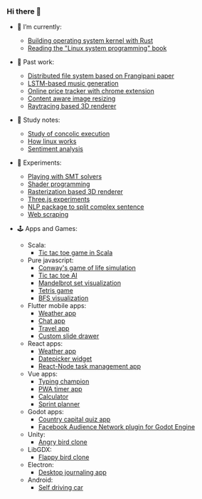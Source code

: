### Hi there 👋

- 🔭 I’m currently:
  - [Building operating system kernel with Rust](https://github.com/Bipinoli/operating-system-from-scratch)
  - [Reading the "Linux system programming" book](https://github.com/Bipinoli/linux-system-programming-study)

- 👻 Past work:
  - [Distributed file system based on Frangipani paper](https://github.com/Bipinoli/distributed-file-system)
  - [LSTM-based music generation](https://github.com/Bipinoli/Music-Generation-with-LSTM)
  - [Online price tracker with chrome extension](https://github.com/Bipinoli/Online-Price-Tracker-with-Chrome-Extension)
  - [Content aware image resizing](https://github.com/Bipinoli/Content-Aware-Image-Resizing-with-Seam-Carving)
  - [Raytracing based 3D renderer](https://github.com/Bipinoli/RayTracing-3D-Renderer)

- 🌱 Study notes:
  - [Study of concolic execution](https://github.com/Bipinoli/Study-of-concolic-execution)
  - [How linux works](https://github.com/Bipinoli/How-linux-works-Study-Notes)
  - [Sentiment analysis](https://github.com/Bipinoli/Sentiment-Analysis-Resources)
 
- 🧪 Experiments:
  - [Playing with SMT solvers](https://github.com/Bipinoli/playing-with-SMT-solver)
  - [Shader programming](https://github.com/Bipinoli/shaders)
  - [Rasterization based 3D renderer](https://github.com/Bipinoli/Rasterization-3D-Renderer)
  - [Three.js experiments](https://github.com/Bipinoli/Three.js-fundamentals)
  - [NLP package to split complex sentence](https://github.com/Bipinoli/complex-sentence-splitter-to-simple-sentences)
  - [Web scraping](https://github.com/Bipinoli/scraping_body_building_data) 
 
- 🕹️ Apps and Games:
  - Scala:
    - [Tic tac toe game in Scala](https://github.com/Bipinoli/tictactoe-in-scala)
  - Pure javascript:
    - [Conway's game of life simulation](https://github.com/Bipinoli/Conway-s-game-of-life)
    - [Tic tac toe AI](https://github.com/Bipinoli/Tic-Tac-Toe)
    - [Mandelbrot set visualization](https://github.com/Bipinoli/Mandelbrot-set)
    - [Tetris game](https://github.com/Bipinoli/Tetris)
    - [BFS visualization](https://github.com/Bipinoli/BFS_on_grid)
  - Flutter mobile apps:
    - [Weather app](https://github.com/Bipinoli/Flutter-Weather-App)
    - [Chat app](https://github.com/Bipinoli/Flutter-Chat-App-UI)
    - [Travel app](https://github.com/Bipinoli/Flutter-Travel-App)
    - [Custom slide drawer](https://github.com/Bipinoli/mobile_app_adventures)
  - React apps:
    - [Weather app](https://github.com/Bipinoli/Weather-App-in-React)
    - [Datepicker widget](https://github.com/Bipinoli/React-datepicker-widget)
    - [React-Node task management app](https://github.com/Bipinoli/ReactJs-NodeJs-Task-Mangement-App)
  - Vue apps:
    - [Typing champion](https://github.com/Bipinoli/Typing-Champion)
    - [PWA timer app](https://github.com/Bipinoli/Vue-progressie-web-app-PWA-timer)
    - [Calculator](https://github.com/Bipinoli/simple-vue-js-calculator-app)
    - [Sprint planner](https://github.com/Bipinoli/Sprint-planner-app-in-vue-js)
  - Godot apps:
    - [Country capital quiz app](https://github.com/Bipinoli/godot_adventure)
    - [Facebook Audience Network plugin for Godot Engine](https://github.com/Bipinoli/GodotFacebookAd)
  - Unity:
    - [Angry bird clone](https://github.com/Bipinoli/Angry-Bird-Clone)
  - LibGDX:
    - [Flappy bird clone](https://github.com/Bipinoli/Flappy-Bird-Clone)
  - Electron:
    - [Desktop journaling app](https://github.com/Bipinoli/Journal_App)
  - Android:
    - [Self driving car](https://github.com/Bipinoli/Self-Driving-Car)
       
  
 
  
<!--is
**Bipinoli/bipinoli** is a ✨ _special_ ✨ repository because its `README.md` (this file) appears on your GitHub profile.

Here are some ideas to get you started:

- 🔭 I’m currently working on ...
- 🌱 I’m currently learning ...
- 👯 I’m looking to collaborate on ...
- 🤔 I’m looking for help with ...
- 💬 Ask me about ...
- 📫 How to reach me: ...
- 😄 Pronouns: ...
- ⚡ Fun fact: ...
-->
